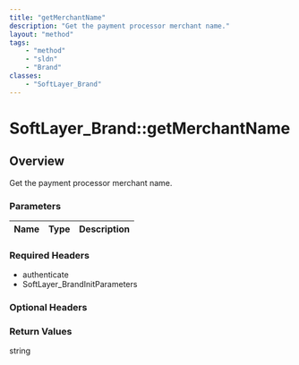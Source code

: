 ```yaml
---
title: "getMerchantName"
description: "Get the payment processor merchant name."
layout: "method"
tags:
    - "method"
    - "sldn"
    - "Brand"
classes:
    - "SoftLayer_Brand"
---
```

# SoftLayer_Brand::getMerchantName
## Overview 
Get the payment processor merchant name.

### Parameters 
|Name | Type | Description |
| --- | --- | --- |


### Required Headers
* authenticate
* SoftLayer_BrandInitParameters

### Optional Headers

### Return Values
string
